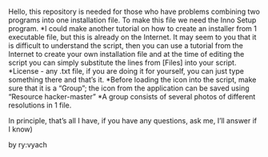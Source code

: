 
Hello, this repository is needed for those who have problems combining two programs into one installation file.
To make this file we need the Inno Setup program.
*I could make another tutorial on how to create an installer from 1 executable file, but this is already on the Internet.
It may seem to you that it is difficult to understand the script, then you can use a tutorial from the Internet to create your own installation file and at the time of editing the script you can simply substitute the lines from [Files] into your script.
*License - any .txt file, if you are doing it for yourself, you can just type something there and that’s it.
*Before loading the icon into the script, make sure that it is a “Group”; the icon from the application can be saved using “Resource hacker-master”
*A group consists of several photos of different resolutions in 1 file.

In principle, that’s all I have, if you have any questions, ask me, I’ll answer if I know)

by ry:vyach
